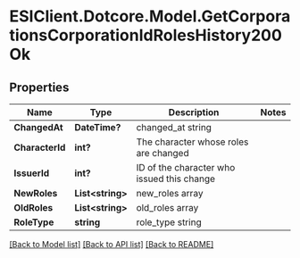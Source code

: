 # ESIClient.Dotcore.Model.GetCorporationsCorporationIdRolesHistory200Ok
## Properties

Name | Type | Description | Notes
------------ | ------------- | ------------- | -------------
**ChangedAt** | **DateTime?** | changed_at string | 
**CharacterId** | **int?** | The character whose roles are changed | 
**IssuerId** | **int?** | ID of the character who issued this change | 
**NewRoles** | **List&lt;string&gt;** | new_roles array | 
**OldRoles** | **List&lt;string&gt;** | old_roles array | 
**RoleType** | **string** | role_type string | 

[[Back to Model list]](../README.md#documentation-for-models) [[Back to API list]](../README.md#documentation-for-api-endpoints) [[Back to README]](../README.md)


